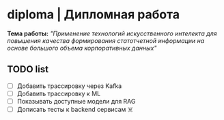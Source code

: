 # diploma | Дипломная работа

**Тема работы:** _"Применение технологий искусственного интелекта для повышения качества формирования статотчетной информации на основе большого объема корпоративных данных"_

## TODO list

- [ ] Добавить трассировку через Kafka
- [ ] Добавить трассировку к ML
- [ ] Показывать доступные модели для RAG
- [ ] Дописать тесты к backend сервисам ☠️
